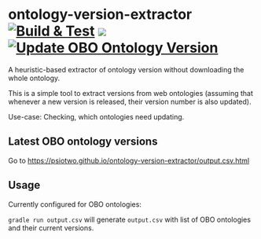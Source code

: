 # ontology-version-extractor [![Build & Test](https://github.com/psiotwo/ontology-version-extractor/actions/workflows/build.yml/badge.svg)](https://github.com/psiotwo/ontology-version-extractor/actions/workflows/build.yml) [![](https://jitpack.io/v/psiotwo/ontology-version-extractor.svg)](https://jitpack.io/#psiotwo/ontology-version-extractor) [![Update OBO Ontology Version](https://github.com/psiotwo/ontology-version-extractor/actions/workflows/update-obo-status.yml/badge.svg)](https://github.com/psiotwo/ontology-version-extractor/actions/workflows/update-obo-status.yml)
A heuristic-based extractor of ontology version without downloading the whole ontology.

This is a simple tool to extract versions from web ontologies (assuming that whenever a new version is released, their version number is also updated).

Use-case: Checking, which ontologies need updating.

## Latest OBO ontology versions

Go to https://psiotwo.github.io/ontology-version-extractor/output.csv.html

## Usage

Currently configured for OBO ontologies:

`gradle run output.csv` will generate `output.csv` with list of OBO ontologies and their current versions.
